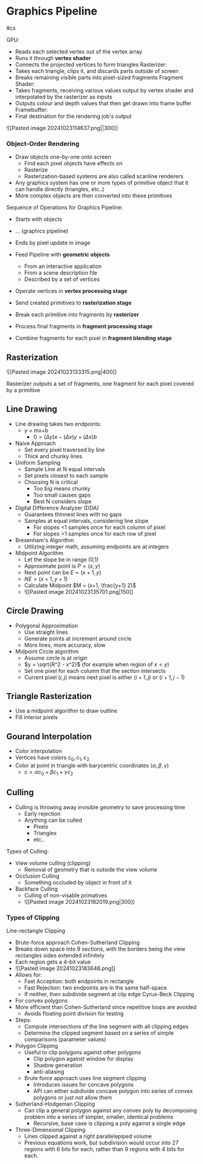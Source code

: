 # Graphics Pipeline
#cs 

GPU:
- Reads each selected vertex out of the vertex array
- Runs it through **vertex shader**
- Connects the projected vertices to form triangles
Rasterizer:
- Takes each triangle, clips it, and discards parts outside of screen
- Breaks remaining visible parts into pixel-sized fragments
Fragment Shader:
- Takes fragments, receiving various values output by vertex shader and interpolated by the rasterizer as inputs
- Outputs colour and depth values that then get drawn into frame buffer
Framebuffer:
- Final destination for the rendering job's output

![[Pasted image 20241023114637.png||300]]

### Object-Order Rendering

- Draw objects one-by-one onto screen
	- Find each pixel objects have effects on
	- Rasterize
	- Rasterization-based systems are also called scanline renderers
- Any graphics system has one or more types of primitive object that it can handle directly (triangles, etc..)
- More complex objects are then converted into these primitives


Sequence of Operations for Graphics Pipeline:

- Starts with objects
- ... (graphics pipeline)
- Ends by pixel update in image

- Feed Pipeline with **geometric objects** 
	- From an interactive application 
	- From a scene description file
	- Described by a set of vertices
- Operate vertices in **vertex processing stage**
- Send created primitives to **rasterization stage**
- Break each primitive into fragments by **rasterizer**
- Process final fragments in **fragment processing stage**
- Combine fragments for each pixel in **fragment blending stage**

## Rasterization

![[Pasted image 20241023133315.png|400]]

Rasterizer outputs a set of fragments, one fragment for each pixel covered by a primitive

## Line Drawing

- Line drawing takes two endpoints:
	- y = mx+b
		- $0 = (\Delta y)x -  (\Delta x)y + (\Delta x)b$ 
- Naive Approach
	- Set every pixel traversed by line
	- Thick and chunky lines
- Uniform Sampling
	- Sample Line at N equal intervals
	- Set pixels closest to each sample
	- Choosing N is critical
		- Too big means chunky
		- Too small causes gaps
		- Best N considers slope
- Digital Difference Analyzer (DDA)
	- Guarantees thinnest lines with no gaps
	- Samples at equal intervals, considering line slope
		- For slopes <1 samples once for each column of pixel
		- For slopes >1 samples once for each row of pixel
- Bresenham's Algorithm
	- Utilizing integer math, assuming endpoints are at integers
- Midpoint Algorithm
	- Let the slope be in range (0,1)
	- Approximate point is $P = (x,y)$
	- Next point can be $E = (x+1,y)$
	- $NE = (x+1,y+1)$
	- Calculate Midpoint $M = (x+1, \frac{y+1} 2)$
	- ![[Pasted image 20241023135701.png|150]]

## Circle Drawing

- Polygonal Approximation
	- Use straight lines
	- Generate points at increment around circle
	- More lines, more accuracy, slow
- Midpoint Circle algorithm
	- Assume circle is at origin 
	- $y = \sqrt{R^2 - x^2}$ (for example when region of $x<y$) 
	- Set one pixel for each column that the section intersects 
	- Current pixel $(i,j)$ means next pixel is either $(i+1,j)$ or $(i+1, j-1)$


## Triangle Rasterization

- Use a midpoint algorithm to draw outline
- Fill interior pixels

## Gourand Interpolation

- Color interpolation
- Vertices have colors $c_0, c_1, c_2$
- Color at point in triangle with barycentric coordinates $(\alpha, \beta, \gamma)$ 
	- $c = \alpha c_0 + \beta c_1 + \gamma c_2$ 


## Culling

- Culling is throwing away invisible geometry to save processing time
	- Early rejection
	- Anything can be culled
		- Pixels
		- Triangles
		- etc..

Types of Culling:
- View volume culling (clipping)
	-  Removal of geometry that is outside the view volume
- Occlusion Culling
	- Something occluded by object in front of it
- Backface Culling
	- Culling of non-visable primatives
	- ![[Pasted image 20241023182019.png|300]]



### Types of Clipping


Line-rectangle Clipping
- Brute-force approach
Cohen-Sutherland Clipping
- Breaks down space into 9 sections, with the borders being the view rectangles sides extended infinitely
- Each region gets a 4-bit value
- ![[Pasted image 20241023183648.png]]
- Allows for:
	- Fast Acception: both endpoints in rectangle
	- Fast Rejection: two endpoints are in the same half-space
	- If neither, then subdivide segment at clip edge
Cyrus-Beck Clipping
- For convex polygons
- More efficient than Cohen-Sutherland since repetitive loops are avoided 
	- Avoids floating point division for testing
- Steps:
	- Compute intersections of the line segment with all clipping edges
	- Determine the clipped segment based on a series of simple comparisons (parameter values)
- Polygon Clipping
	- Useful to clip polygons against other polygons
		- Clip polygon against window for display
		- Shadow generation
		- anti-aliasing
	- Brute force approach uses line segment clipping
		- Introduces issues for concave polygons
		- API can either subdivide concave polygon into series of convex polygons or just not allow them
- Sutherland-Hodgeman Clipping
	- Can clip a general polygon against any convex poly by decomposing problem into a series of simpler, smaller, identical problems
		- Recursive, base case is clipping a poly against a single edge
- Three-Dimensional Clipping
	- Lines clipped against a right parallelepiped volume
	- Previous equations work, but subdivision would occur into 27 regions with 6 bits for each, rather than 9 regions with 4 bits for each.
	